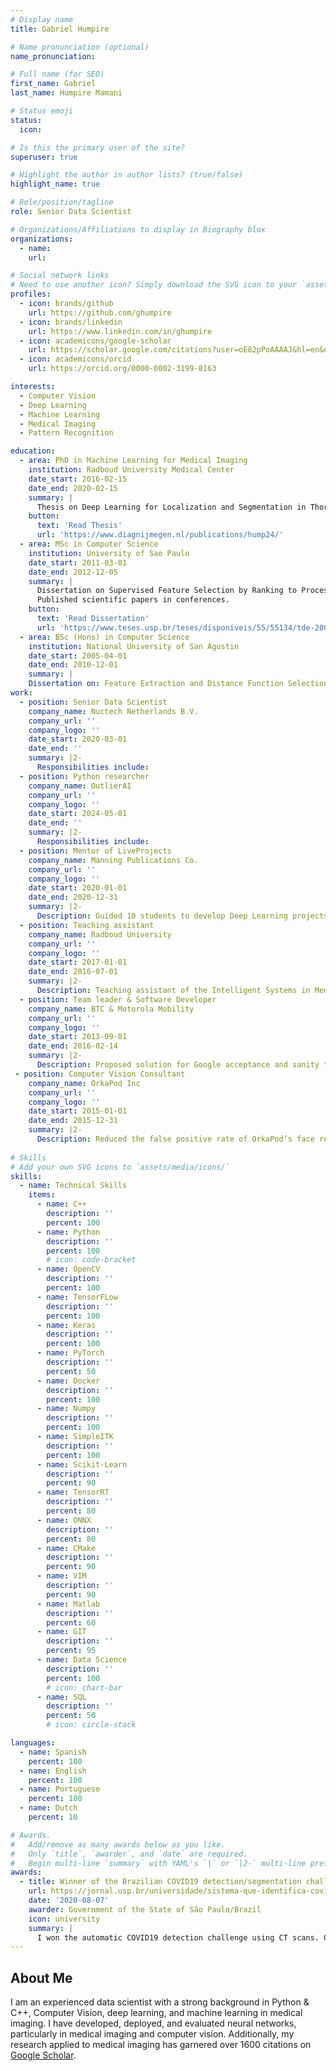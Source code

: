 ```yaml
---
# Display name
title: Gabriel Humpire

# Name pronunciation (optional)
name_pronunciation:

# Full name (for SEO)
first_name: Gabriel
last_name: Humpire Mamani

# Status emoji
status:
  icon:

# Is this the primary user of the site?
superuser: true

# Highlight the author in author lists? (true/false)
highlight_name: true

# Role/position/tagline
role: Senior Data Scientist

# Organizations/Affiliations to display in Biography blox
organizations:
  - name:
    url:

# Social network links
# Need to use another icon? Simply download the SVG icon to your `assets/media/icons/` folder.
profiles:
  - icon: brands/github
    url: https://github.com/ghumpire
  - icon: brands/linkedin
    url: https://www.linkedin.com/in/ghumpire
  - icon: academicons/google-scholar
    url: https://scholar.google.com/citations?user=oE82pPoAAAAJ&hl=en&oi=ao
  - icon: academicons/orcid
    url: https://orcid.org/0000-0002-3199-8163

interests:
  - Computer Vision
  - Deep Learning
  - Machine Learning
  - Medical Imaging
  - Pattern Recognition

education:
  - area: PhD in Machine Learning for Medical Imaging
    institution: Radboud University Medical Center
    date_start: 2016-02-15
    date_end: 2020-02-15
    summary: |
      Thesis on Deep Learning for Localization and Segmentation in Thorax Abdomen CT. Applied Deep Learning for localization and segmentation of organs and abnormalities in CT scans. This research contributed to scientific journal publications.
    button:
      text: 'Read Thesis'
      url: 'https://www.diagnijmegen.nl/publications/hump24/'
  - area: MSc in Computer Science
    institution: University of Sao Paulo
    date_start: 2011-03-01
    date_end: 2012-12-05
    summary: |
      Dissertation on Supervised Feature Selection by Ranking to Process Similarity Queries in Medical Imaging.
      Published scientific papers in conferences.
    button:
      text: 'Read Dissertation'
      url: 'https://www.teses.usp.br/teses/disponiveis/55/55134/tde-20022013-095418/en.php'
  - area: BSc (Hons) in Computer Science
    institution: National University of San Agustin
    date_start: 2005-04-01
    date_end: 2010-12-01
    summary: |
    Dissertation on: Feature Extraction and Distance Function Selection to Retrieve Microscopic Images of Parasites.
work:
  - position: Senior Data Scientist
    company_name: Nuctech Netherlands B.V.
    company_url: ''
    company_logo: ''
    date_start: 2020-03-01
    date_end: ''
    summary: |2-
      Responsibilities include:
  - position: Python researcher
    company_name: OutlierAI
    company_url: ''
    company_logo: ''
    date_start: 2024-05-01
    date_end: ''
    summary: |2-
      Responsibilities include:
  - position: Mentor of LiveProjects
    company_name: Manning Publications Co.
    company_url: ''
    company_logo: ''
    date_start: 2020-01-01
    date_end: 2020-12-31
    summary: |2-
      Description: Guided 10 students to develop Deep Learning projects from data collection, training, testing, and reporting.
  - position: Teaching assistant
    company_name: Radboud University
    company_url: ''
    company_logo: ''
    date_start: 2017-01-01
    date_end: 2016-07-01
    summary: |2-
      Description: Teaching assistant of the Intelligent Systems in Medical Imaging course for Master students. Supervised a Master student during her graduation project.
  - position: Team leader & Software Developer
    company_name: BTC & Motorola Mobility
    company_url: ''
    company_logo: ''
    date_start: 2013-09-01
    date_end: 2016-02-14
    summary: |2-
      Description: Proposed solution for Google acceptance and sanity tests; 80% faster and 200% more precise than previous approaches. Created the Android Automation team and lead 5 Software developers.
 - position: Computer Vision Consultant
    company_name: OrkaPod Inc
    company_url: ''
    company_logo: ''
    date_start: 2015-01-01
    date_end: 2015-12-31
    summary: |2-
      Description: Reduced the false positive rate of OrkaPod’s face recognition algorithm using OpenCV.
   
# Skills
# Add your own SVG icons to `assets/media/icons/`
skills:
  - name: Technical Skills
    items:
      - name: C++
        description: ''
        percent: 100
      - name: Python
        description: ''
        percent: 100
        # icon: code-bracket
      - name: OpenCV
        description: ''
        percent: 100
      - name: TensorFLow
        description: ''
        percent: 100
      - name: Keras
        description: ''
        percent: 100
      - name: PyTorch
        description: ''
        percent: 50
      - name: Docker
        description: ''
        percent: 100
      - name: Numpy
        description: ''
        percent: 100
      - name: SimpleITK
        description: ''
        percent: 100
      - name: Scikit-Learn
        description: ''
        percent: 90
      - name: TensorRT
        description: ''
        percent: 80
      - name: ONNX
        description: ''
        percent: 80
      - name: CMake
        description: ''
        percent: 90
      - name: VIM
        description: ''
        percent: 90
      - name: Matlab
        description: ''
        percent: 60
      - name: GIT
        description: ''
        percent: 95
      - name: Data Science
        description: ''
        percent: 100
        # icon: chart-bar
      - name: SQL
        description: ''
        percent: 50
        # icon: circle-stack

languages:
  - name: Spanish
    percent: 100
  - name: English
    percent: 100
  - name: Portuguese
    percent: 100
  - name: Dutch
    percent: 10

# Awards.
#   Add/remove as many awards below as you like.
#   Only `title`, `awarder`, and `date` are required.
#   Begin multi-line `summary` with YAML's `|` or `|2-` multi-line prefix and indent 2 spaces below.
awards:
  - title: Winner of the Brazilian COVID19 detection/segmentation challenge
    url: https://jornal.usp.br/universidade/sistema-que-identifica-covid-19-em-tomografias-e-selecionado-em-desafio-internacional/
    date: '2020-08-07'
    awarder: Government of the State of São Paulo/Brazil
    icon: university
    summary: |
      I won the automatic COVID19 detection challenge using CT scans. Gabriel was interviewed by the [University of São Paulo](https://www5.usp.br/). This challenge was organized by the Gov of São Paulo.
---
```


## About Me

I am an experienced data scientist with a strong background in Python & C++, Computer Vision, deep learning, and machine learning in medical imaging. I have developed, deployed, and evaluated neural networks, particularly in medical imaging and computer vision. Additionally, my research applied to medical imaging has garnered over 1600 citations on [Google Scholar](https://scholar.google.com/citations?user=oE82pPoAAAAJ&hl=en&oi=ao).
